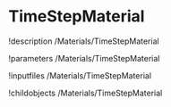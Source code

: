 <!-- MOOSE Documentation Stub: Remove this when content is added. -->

# TimeStepMaterial
!description /Materials/TimeStepMaterial

!parameters /Materials/TimeStepMaterial

!inputfiles /Materials/TimeStepMaterial

!childobjects /Materials/TimeStepMaterial
